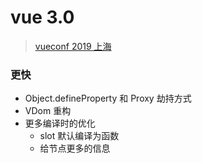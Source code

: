 # vue 3.0

> [vueconf 2019 上海](https://www.bilibili.com/video/BV1N4411V7Wi)

### 更快

- Object.defineProperty 和 Proxy 劫持方式
- VDom 重构
- 更多编译时的优化
  - slot 默认编译为函数
  - 给节点更多的信息
